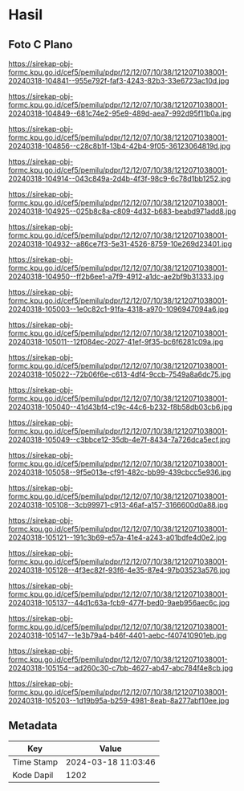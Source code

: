 # Hasil

## Foto C Plano

https://sirekap-obj-formc.kpu.go.id/cef5/pemilu/pdpr/12/12/07/10/38/1212071038001-20240318-104841--955e792f-faf3-4243-82b3-33e6723ac10d.jpg

https://sirekap-obj-formc.kpu.go.id/cef5/pemilu/pdpr/12/12/07/10/38/1212071038001-20240318-104849--681c74e2-95e9-489d-aea7-992d95f11b0a.jpg

https://sirekap-obj-formc.kpu.go.id/cef5/pemilu/pdpr/12/12/07/10/38/1212071038001-20240318-104856--c28c8b1f-13b4-42b4-9f05-36123064819d.jpg

https://sirekap-obj-formc.kpu.go.id/cef5/pemilu/pdpr/12/12/07/10/38/1212071038001-20240318-104914--043c849a-2d4b-4f3f-98c9-6c78d1bb1252.jpg

https://sirekap-obj-formc.kpu.go.id/cef5/pemilu/pdpr/12/12/07/10/38/1212071038001-20240318-104925--025b8c8a-c809-4d32-b683-beabd971add8.jpg

https://sirekap-obj-formc.kpu.go.id/cef5/pemilu/pdpr/12/12/07/10/38/1212071038001-20240318-104932--a86ce7f3-5e31-4526-8759-10e269d23401.jpg

https://sirekap-obj-formc.kpu.go.id/cef5/pemilu/pdpr/12/12/07/10/38/1212071038001-20240318-104950--ff2b6ee1-a7f9-4912-a1dc-ae2bf9b31333.jpg

https://sirekap-obj-formc.kpu.go.id/cef5/pemilu/pdpr/12/12/07/10/38/1212071038001-20240318-105003--1e0c82c1-91fa-4318-a970-1096947094a6.jpg

https://sirekap-obj-formc.kpu.go.id/cef5/pemilu/pdpr/12/12/07/10/38/1212071038001-20240318-105011--12f084ec-2027-41ef-9f35-bc6f6281c09a.jpg

https://sirekap-obj-formc.kpu.go.id/cef5/pemilu/pdpr/12/12/07/10/38/1212071038001-20240318-105022--72b06f6e-c613-4df4-9ccb-7549a8a6dc75.jpg

https://sirekap-obj-formc.kpu.go.id/cef5/pemilu/pdpr/12/12/07/10/38/1212071038001-20240318-105040--41d43bf4-c19c-44c6-b232-f8b58db03cb6.jpg

https://sirekap-obj-formc.kpu.go.id/cef5/pemilu/pdpr/12/12/07/10/38/1212071038001-20240318-105049--c3bbce12-35db-4e7f-8434-7a726dca5ecf.jpg

https://sirekap-obj-formc.kpu.go.id/cef5/pemilu/pdpr/12/12/07/10/38/1212071038001-20240318-105058--9f5e013e-cf91-482c-bb99-439cbcc5e936.jpg

https://sirekap-obj-formc.kpu.go.id/cef5/pemilu/pdpr/12/12/07/10/38/1212071038001-20240318-105108--3cb99971-c913-46af-a157-3166600d0a88.jpg

https://sirekap-obj-formc.kpu.go.id/cef5/pemilu/pdpr/12/12/07/10/38/1212071038001-20240318-105121--191c3b69-e57a-41e4-a243-a01bdfe4d0e2.jpg

https://sirekap-obj-formc.kpu.go.id/cef5/pemilu/pdpr/12/12/07/10/38/1212071038001-20240318-105128--4f3ec82f-93f6-4e35-87e4-97b03523a576.jpg

https://sirekap-obj-formc.kpu.go.id/cef5/pemilu/pdpr/12/12/07/10/38/1212071038001-20240318-105137--44d1c63a-fcb9-477f-bed0-9aeb956aec6c.jpg

https://sirekap-obj-formc.kpu.go.id/cef5/pemilu/pdpr/12/12/07/10/38/1212071038001-20240318-105147--1e3b79a4-b46f-4401-aebc-f407410901eb.jpg

https://sirekap-obj-formc.kpu.go.id/cef5/pemilu/pdpr/12/12/07/10/38/1212071038001-20240318-105154--ad260c30-c7bb-4627-ab47-abc784f4e8cb.jpg

https://sirekap-obj-formc.kpu.go.id/cef5/pemilu/pdpr/12/12/07/10/38/1212071038001-20240318-105203--1d19b95a-b259-4981-8eab-8a277abf10ee.jpg


## Metadata

| Key        | Value               |
| ---------- | ------------------- |
| Time Stamp | 2024-03-18 11:03:46 |
| Kode Dapil | 1202                |



